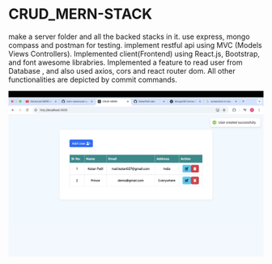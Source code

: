 # CRUD_MERN-STACK
make a server folder and all the backed stacks in it. use express, mongo compass and postman for testing.
implement restful api using MVC (Models Views Controllers).
Implemented client(Frontend) using React.js, Bootstrap, and font awesome librabries.
Implemented a feature to read user from Database , and also used axios, cors and react router dom.
All other functionalities are depicted by commit commands.

![image alt](https://github.com/KetanPatil-dev/CRUD_MERN-STACK/blob/3919c1eed4513b89fca91e7264ceed1c97bfe39d/B7AFE4EF-9E15-450E-A642-970DC068D865.png)
